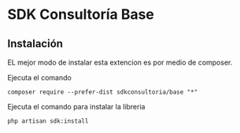 SDK Consultoría Base
====


Instalación
------------
EL mejor modo de instalar esta extencion es por medio de composer.

Ejecuta el comando

```
composer require --prefer-dist sdkconsultoria/base "*"
```

Ejecuta el comando para instalar la libreria

```
php artisan sdk:install
```
